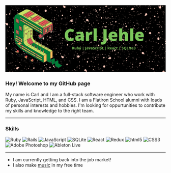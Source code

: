 <img src="CJlogo2.png" alt="banner" />

### Hey! Welcome to my GitHub page

My name is Carl and I am a full-stack software engineer who work with Ruby, JavaScript, HTML, and CSS. I am a Flatiron School alumni with loads of personal interests and hobbies. I'm looking for oppurtunities to contribute my skills and knowledge to the right team. 

---
### Skills
<p>
<img alt="Ruby" src="https://img.shields.io/badge/Ruby-030303?logo=Ruby&style=flat-square&logoColor=CC342D" />
<img alt="Rails" src="https://img.shields.io/badge/Ruby on Rails-030303?logo=Ruby on Rails&style=flat-square&logoColor=CC0000" />
<img alt="JavaScript" src="https://img.shields.io/badge/JavaScript-030303?logo=JavaScript&style=flat-square&logoColor=F7DF1E" />
<img alt="SQLite" src="https://img.shields.io/badge/SQLite-030303?logo=SQLite&style=flat-square&logoColor=003B57" />
<img alt="React" src="https://img.shields.io/badge/React-030303?logo=React&style=flat-square&logoColor=#61DAFB" />
<img alt="Redux" src="https://img.shields.io/badge/Redux-030303?logo=Redux&style=flat-square&logoColor=764ABC" />
<img alt="html5" src="https://img.shields.io/badge/HTML5-030303?logo=HTML5&style=flat-square&logoColor=E34F26" />
<img alt="CSS3" src="https://img.shields.io/badge/CSS3-030303?logo=CSS3&style=flat-square&logoColor=1572B6" />
<img alt="Adobe Photoshop" src="https://img.shields.io/badge/Adobe Photoshop-030303?logo=Adobe Photoshop&style=flat-square&logoColor=#31A8FF" />
<img alt="Ableton Live" src="https://img.shields.io/badge/Ableton Live-030303?logo=Ableton Live&style=flat-square&logoColor=#000000" />
</p>

---

- I am currently getting back into the job market!
- I also make <a target="_blank" rel="noopener noreferrer" href="https://archo-logic1.bandcamp.com/">music</a> in my free time

